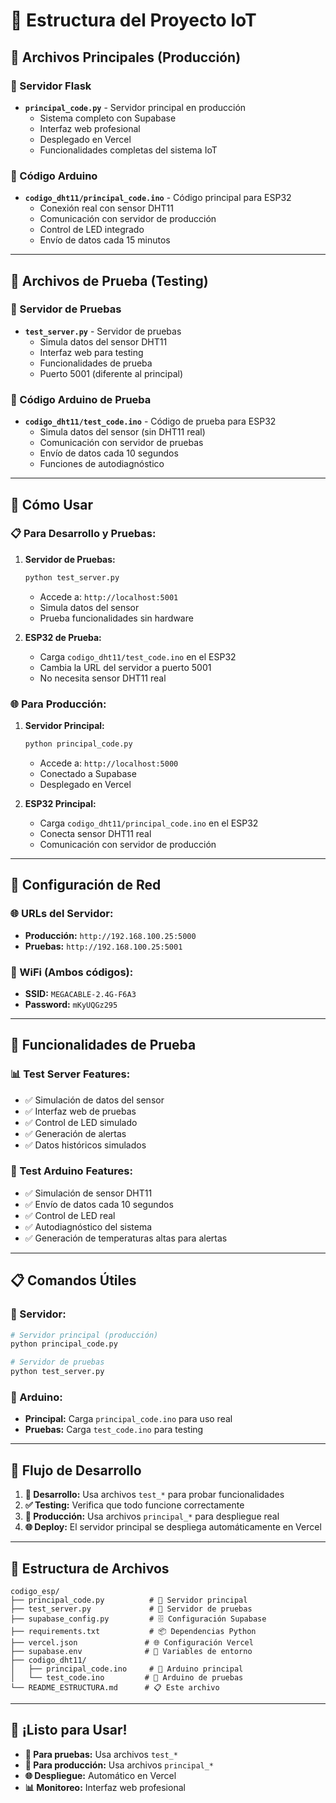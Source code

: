 # 📁 Estructura del Proyecto IoT

## 🎯 **Archivos Principales (Producción)**

### **🐍 Servidor Flask**
- **`principal_code.py`** - Servidor principal en producción
  - Sistema completo con Supabase
  - Interfaz web profesional
  - Desplegado en Vercel
  - Funcionalidades completas del sistema IoT

### **🔧 Código Arduino**
- **`codigo_dht11/principal_code.ino`** - Código principal para ESP32
  - Conexión real con sensor DHT11
  - Comunicación con servidor de producción
  - Control de LED integrado
  - Envío de datos cada 15 minutos

---

## 🧪 **Archivos de Prueba (Testing)**

### **🐍 Servidor de Pruebas**
- **`test_server.py`** - Servidor de pruebas
  - Simula datos del sensor DHT11
  - Interfaz web para testing
  - Funcionalidades de prueba
  - Puerto 5001 (diferente al principal)

### **🔧 Código Arduino de Prueba**
- **`codigo_dht11/test_code.ino`** - Código de prueba para ESP32
  - Simula datos del sensor (sin DHT11 real)
  - Comunicación con servidor de pruebas
  - Envío de datos cada 10 segundos
  - Funciones de autodiagnóstico

---

## 🚀 **Cómo Usar**

### **📋 Para Desarrollo y Pruebas:**
1. **Servidor de Pruebas:**
   ```bash
   python test_server.py
   ```
   - Accede a: `http://localhost:5001`
   - Simula datos del sensor
   - Prueba funcionalidades sin hardware

2. **ESP32 de Prueba:**
   - Carga `codigo_dht11/test_code.ino` en el ESP32
   - Cambia la URL del servidor a puerto 5001
   - No necesita sensor DHT11 real

### **🌐 Para Producción:**
1. **Servidor Principal:**
   ```bash
   python principal_code.py
   ```
   - Accede a: `http://localhost:5000`
   - Conectado a Supabase
   - Desplegado en Vercel

2. **ESP32 Principal:**
   - Carga `codigo_dht11/principal_code.ino` en el ESP32
   - Conecta sensor DHT11 real
   - Comunicación con servidor de producción

---

## 🔧 **Configuración de Red**

### **🌐 URLs del Servidor:**
- **Producción:** `http://192.168.100.25:5000`
- **Pruebas:** `http://192.168.100.25:5001`

### **📡 WiFi (Ambos códigos):**
- **SSID:** `MEGACABLE-2.4G-F6A3`
- **Password:** `mKyUQGz295`

---

## 🧪 **Funcionalidades de Prueba**

### **📊 Test Server Features:**
- ✅ Simulación de datos del sensor
- ✅ Interfaz web de pruebas
- ✅ Control de LED simulado
- ✅ Generación de alertas
- ✅ Datos históricos simulados

### **🔧 Test Arduino Features:**
- ✅ Simulación de sensor DHT11
- ✅ Envío de datos cada 10 segundos
- ✅ Control de LED real
- ✅ Autodiagnóstico del sistema
- ✅ Generación de temperaturas altas para alertas

---

## 📋 **Comandos Útiles**

### **🐍 Servidor:**
```bash
# Servidor principal (producción)
python principal_code.py

# Servidor de pruebas
python test_server.py
```

### **🔧 Arduino:**
- **Principal:** Carga `principal_code.ino` para uso real
- **Pruebas:** Carga `test_code.ino` para testing

---

## 🎯 **Flujo de Desarrollo**

1. **🧪 Desarrollo:** Usa archivos `test_*` para probar funcionalidades
2. **✅ Testing:** Verifica que todo funcione correctamente
3. **🚀 Producción:** Usa archivos `principal_*` para despliegue real
4. **🌐 Deploy:** El servidor principal se despliega automáticamente en Vercel

---

## 📁 **Estructura de Archivos**

```
codigo_esp/
├── principal_code.py          # 🐍 Servidor principal
├── test_server.py             # 🧪 Servidor de pruebas
├── supabase_config.py         # 🗄️ Configuración Supabase
├── requirements.txt           # 📦 Dependencias Python
├── vercel.json               # 🌐 Configuración Vercel
├── supabase.env              # 🔐 Variables de entorno
├── codigo_dht11/
│   ├── principal_code.ino     # 🔧 Arduino principal
│   └── test_code.ino         # 🧪 Arduino de pruebas
└── README_ESTRUCTURA.md      # 📋 Este archivo
```

---

## 🎉 **¡Listo para Usar!**

- **🧪 Para pruebas:** Usa archivos `test_*`
- **🚀 Para producción:** Usa archivos `principal_*`
- **🌐 Despliegue:** Automático en Vercel
- **📊 Monitoreo:** Interfaz web profesional
